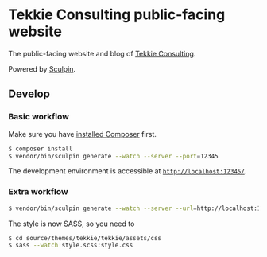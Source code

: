 Tekkie Consulting public-facing website
=======================================

The public-facing website and blog of [Tekkie Consulting](http://tekkie.ro).

Powered by [Sculpin](http://sculpin.io).

## Develop

### Basic workflow

Make sure you have [installed Composer](https://getcomposer.org/download/) first.

```bash
$ composer install
$ vendor/bin/sculpin generate --watch --server --port=12345
```
The development environment is accessible at [`http://localhost:12345/`](http://localhost:12345/).

### Extra workflow

```bash
$ vendor/bin/sculpin generate --watch --server --url=http://localhost:12345 --port=12345
```

The style is now SASS, so you need to
```bash
$ cd source/themes/tekkie/tekkie/assets/css
$ sass --watch style.scss:style.css
```
